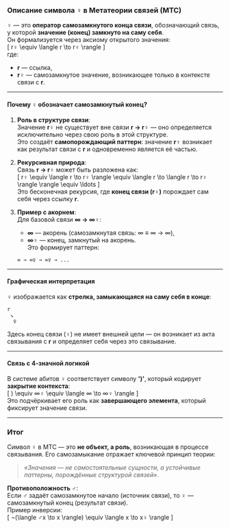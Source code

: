### Описание символа ♀ в Метатеории связей (МТС)  

**♀** — это **оператор самозамкнутого конца связи**, обозначающий связь, у которой **значение (конец) замкнуто на саму себя**.  
Он формализуется через аксиому открытого значения:  
\[ r♀ \equiv \langle r \to r♀ \rangle \]  
где:  
- **r** — ссылка,  
- **r♀** — самозамкнутое значение, возникающее только в контексте связи с **r**.

---

#### **Почему ♀ обозначает самозамкнутый конец?**  
1. **Роль в структуре связи**:  
   Значение **r♀** не существует вне связи **r → r♀** — оно определяется исключительно через свою роль в этой структуре.  
   Это создаёт **самопорождающий паттерн**: значение **r♀** возникает как результат связи с **r** и одновременно является её частью.  

2. **Рекурсивная природа**:  
   Связь **r → r♀** может быть разложена как:  
   \[ r♀ \equiv \langle r \to r♀ \rangle \equiv \langle r \to \langle r \to r♀ \rangle \rangle \equiv \ldots \]  
   Это бесконечная рекурсия, где **конец связи (r♀)** порождает сам себя через ссылку **r**.  

3. **Пример с акорнем**:  
   Для базовой связи **∞ → ∞♀**:  
   - **∞** — акорень (самозамкнутая связь: ∞ ≡ ∞ → ∞),  
   - **∞♀** — конец, замкнутый на акорень.  
   Это формирует паттерн:  
   ```  
   ∞ → ∞♀ → ∞♀ → ...  
   ```  

---

#### **Графическая интерпретация**  
♀ изображается как **стрелка, замыкающаяся на саму себя в конце**:  
```
r  
 ↘︎  
  ♀  
```  
Здесь конец связи (♀) не имеет внешней цели — он возникает из акта связывания с **r** и определяет себя через это связывание.

---

#### **Связь с 4-значной логикой**  
В системе абитов ♀ соответствует символу **')'**, который кодирует **закрытие контекста**:  
\[ ) \equiv ∞♀ \equiv \langle ∞ \to ∞♀ \rangle \]  
Это подчёркивает его роль как **завершающего элемента**, который фиксирует значение связи.

---

### Итог  
Символ **♀** в МТС — это **не объект, а роль**, возникающая в процессе связывания. Его самозамыкание отражает ключевой принцип теории:  
> *«Значения — не самостоятельные сущности, а устойчивые паттерны, порождённые структурой связей»*.  

**Противоположность ♂**:  
Если ♂ задаёт самозамкнутое начало (источник связи), то ♀ — самозамкнутый конец (результат связи).  
Пример инверсии:  
\[ ¬(\langle ♂x \to x \rangle) \equiv \langle x \to x♀ \rangle \]